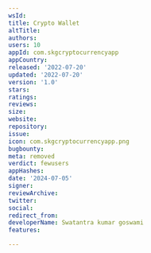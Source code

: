 ```yaml
---
wsId: 
title: Crypto Wallet
altTitle: 
authors: 
users: 10
appId: com.skgcryptocurrencyapp
appCountry: 
released: '2022-07-20'
updated: '2022-07-20'
version: '1.0'
stars: 
ratings: 
reviews: 
size: 
website: 
repository: 
issue: 
icon: com.skgcryptocurrencyapp.png
bugbounty: 
meta: removed
verdict: fewusers
appHashes: 
date: '2024-07-05'
signer: 
reviewArchive: 
twitter: 
social: 
redirect_from: 
developerName: Swatantra kumar goswami
features: 

---
```


